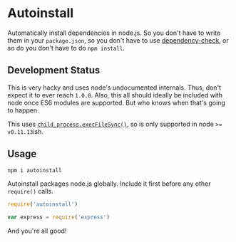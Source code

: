 
# Autoinstall

Automatically install dependencies in node.js.
So you don't have to write them in your `package.json`,
so you don't have to use [dependency-check](http://github.com/maxogden/dependency-check),
or so do you don't have to do `npm install`.

## Development Status

This is very hacky and uses node's undocumented internals.
Thus, don't expect it to ever reach `1.0.0`.
Also, this all should ideally be included with node
once ES6 modules are supported.
But who knows when that's going to happen.

This uses [`child_process.execFileSync()`](http://nodejs.org/docs/v0.11.13/api/child_process.html#child_process_child_process_execfilesync_command_args_options),
so is only supported in node `>= v0.11.13`ish.

## Usage

```bash
npm i autoinstall
```

Autoinstall packages node.js globally.
Include it first before any other `require()` calls.

```js
require('autoinstall')

var express = require('express')
```

And you're all good!
